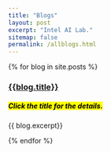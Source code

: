 ```yaml
---
title: "Blogs"
layout: post
excerpt: "Intel AI Lab."
sitemap: false
permalink: /allblogs.html
---
```



{% for blog in site.posts %}
<div> 
<h3> <a href="{{ site.url }}{{ site.baseurl }}{{blog.permalink}}"> {{blog.title}}  </a> </h3>
<h5><mark>Click the title for the details.</mark></h5>
{{ blog.excerpt}} 

</div>

{% endfor %}
